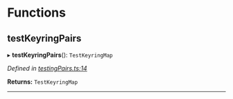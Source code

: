 

# Functions

<a id="testkeyringpairs"></a>

##  testKeyringPairs

▸ **testKeyringPairs**(): `TestKeyringMap`

*Defined in [testingPairs.ts:14](https://github.com/polkadot-js/common/blob/3988773/packages/keyring/src/testingPairs.ts#L14)*

**Returns:** `TestKeyringMap`

___

